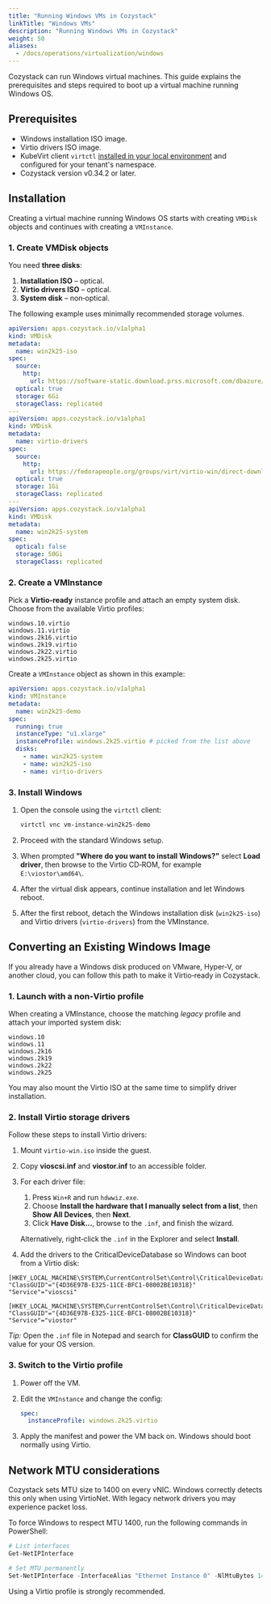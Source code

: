 ```yaml
---
title: "Running Windows VMs in Cozystack"
linkTitle: "Windows VMs"
description: "Running Windows VMs in Cozystack"
weight: 50
aliases:
  - /docs/operations/virtualization/windows
---
```


Cozystack can run Windows virtual machines.
This guide explains the prerequisites and steps required to boot up a virtual machine running Windows OS.


## Prerequisites

-   Windows installation ISO image.
-   Virtio drivers ISO image.
-   KubeVirt client `virtctl` [installed in your local environment](https://kubevirt.io/user-guide/user_workloads/virtctl_client_tool/)
    and configured for your tenant's namespace.
-   Cozystack version v0.34.2 or later.

## Installation 

Creating a virtual machine running Windows OS starts with creating `VMDisk` objects
and continues with creating a `VMInstance`.

### 1. Create VMDisk objects

You need **three disks**:

1.  **Installation ISO** – optical.
2.  **Virtio drivers ISO** – optical.
3.  **System disk** – non‑optical.

The following example uses minimally recommended storage volumes.

```yaml
apiVersion: apps.cozystack.io/v1alpha1
kind: VMDisk
metadata:
  name: win2k25-iso
spec:
  source:
    http:
      url: https://software-static.download.prss.microsoft.com/dbazure/888969d5-f34g-4e03-ac9d-1f9786c66749/26100.1742.240906-0331.ge_release_svc_refresh_SERVER_EVAL_x64FRE_en-us.iso
  optical: true
  storage: 6Gi
  storageClass: replicated
---
apiVersion: apps.cozystack.io/v1alpha1
kind: VMDisk
metadata:
  name: virtio-drivers
spec:
  source:
    http:
      url: https://fedorapeople.org/groups/virt/virtio-win/direct-downloads/stable-virtio/virtio-win.iso
  optical: true
  storage: 1Gi
  storageClass: replicated
---
apiVersion: apps.cozystack.io/v1alpha1
kind: VMDisk
metadata:
  name: win2k25-system
spec:
  optical: false
  storage: 50Gi
  storageClass: replicated
```

### 2. Create a VMInstance

Pick a **Virtio‑ready** instance profile and attach an empty system disk.
Choose from the available Virtio profiles:

```text
windows.10.virtio
windows.11.virtio
windows.2k16.virtio
windows.2k19.virtio
windows.2k22.virtio
windows.2k25.virtio
```

Create a `VMInstance` object as shown in this example:

```yaml
apiVersion: apps.cozystack.io/v1alpha1
kind: VMInstance
metadata:
  name: win2k25-demo
spec:
  running: true
  instanceType: "u1.xlarge"
  instanceProfile: windows.2k25.virtio # picked from the list above
  disks:
    - name: win2k25-system
    - name: win2k25-iso
    - name: virtio-drivers
```

### 3. Install Windows

1.  Open the console using the `virtctl` client:

    ```bash
    virtctl vnc vm-instance-win2k25-demo
    ```

2.  Proceed with the standard Windows setup.

3.  When prompted **"Where do you want to install Windows?"** select **Load driver**,
    then browse to the Virtio CD‑ROM, for example `E:\viostor\amd64\`.

4.  After the virtual disk appears, continue installation and let Windows reboot.

5.  After the first reboot, detach the Windows installation disk (`win2k25-iso`) and Virtio drivers (`virtio-drivers`) from the VMInstance.


## Converting an Existing Windows Image

If you already have a Windows disk produced on VMware, Hyper‑V, or another cloud,
you can follow this path to make it Virtio‑ready in Cozystack.

### 1. Launch with a non‑Virtio profile

When creating a VMInstance, choose the matching *legacy* profile and attach your imported system disk:

```text
windows.10
windows.11
windows.2k16
windows.2k19
windows.2k22
windows.2k25
```

You may also mount the Virtio ISO at the same time to simplify driver installation.

### 2. Install Virtio storage drivers

Follow these steps to install Virtio drivers:

1.  Mount `virtio-win.iso` inside the guest.
2.  Copy **vioscsi.inf** and **viostor.inf** to an accessible folder.
3.  For each driver file:
    
    1.  Press `Win+R` and run `hdwwiz.exe`.
    2.  Choose **Install the hardware that I manually select from a list**, then **Show All Devices**, then **Next**.
    3.  Click **Have Disk…**, browse to the `.inf`, and finish the wizard.
    
    Alternatively, right‑click the `.inf` in the Explorer and select **Install**.
 
5. Add the drivers to the CriticalDeviceDatabase so Windows can boot from a Virtio disk:

```reg
[HKEY_LOCAL_MACHINE\SYSTEM\CurrentControlSet\Control\CriticalDeviceDatabase\PCI#VEN_1AF4&DEV_1004&SUBSYS_00081AF4&REV_00]
"ClassGUID"="{4D36E97B-E325-11CE-BFC1-08002BE10318}"
"Service"="vioscsi"

[HKEY_LOCAL_MACHINE\SYSTEM\CurrentControlSet\Control\CriticalDeviceDatabase\PCI#VEN_1AF4&DEV_1001&SUBSYS_00021AF4&REV_00]
"ClassGUID"="{4D36E97B-E325-11CE-BFC1-08002BE10318}"
"Service"="viostor"
```

*Tip:* Open the `.inf` file in Notepad and search for **ClassGUID** to confirm the value for your OS version.

### 3. Switch to the Virtio profile

1.  Power off the VM.
2.  Edit the `VMInstance` and change the config:

    ```yaml
    spec:
      instanceProfile: windows.2k25.virtio
    ```

3. Apply the manifest and power the VM back on. Windows should boot normally using Virtio.


## Network MTU considerations

Cozystack sets MTU size to 1400 on every vNIC.
Windows correctly detects this only when using VirtioNet.
With legacy network drivers you may experience packet loss.

To force Windows to respect MTU 1400, run the following commands in PowerShell:

```powershell
# List interfaces
Get-NetIPInterface

# Set MTU permanently
Set-NetIPInterface -InterfaceAlias "Ethernet Instance 0" -NlMtuBytes 1400
```

Using a Virtio profile is strongly recommended.

